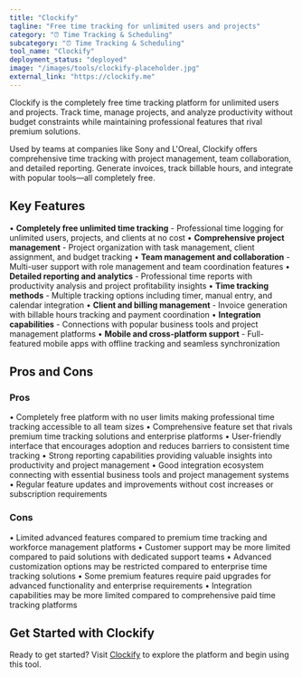 ```yaml
---
title: "Clockify"
tagline: "Free time tracking for unlimited users and projects"
category: "⏰ Time Tracking & Scheduling"
subcategory: "⏰ Time Tracking & Scheduling"
tool_name: "Clockify"
deployment_status: "deployed"
image: "/images/tools/clockify-placeholder.jpg"
external_link: "https://clockify.me"
---
```

Clockify is the completely free time tracking platform for unlimited users and projects. Track time, manage projects, and analyze productivity without budget constraints while maintaining professional features that rival premium solutions.

Used by teams at companies like Sony and L'Oreal, Clockify offers comprehensive time tracking with project management, team collaboration, and detailed reporting. Generate invoices, track billable hours, and integrate with popular tools—all completely free.

## Key Features

• **Completely free unlimited time tracking** - Professional time logging for unlimited users, projects, and clients at no cost
• **Comprehensive project management** - Project organization with task management, client assignment, and budget tracking
• **Team management and collaboration** - Multi-user support with role management and team coordination features
• **Detailed reporting and analytics** - Professional time reports with productivity analysis and project profitability insights
• **Time tracking methods** - Multiple tracking options including timer, manual entry, and calendar integration
• **Client and billing management** - Invoice generation with billable hours tracking and payment coordination
• **Integration capabilities** - Connections with popular business tools and project management platforms
• **Mobile and cross-platform support** - Full-featured mobile apps with offline tracking and seamless synchronization

## Pros and Cons

### Pros
• Completely free platform with no user limits making professional time tracking accessible to all team sizes
• Comprehensive feature set that rivals premium time tracking solutions and enterprise platforms
• User-friendly interface that encourages adoption and reduces barriers to consistent time tracking
• Strong reporting capabilities providing valuable insights into productivity and project management
• Good integration ecosystem connecting with essential business tools and project management systems
• Regular feature updates and improvements without cost increases or subscription requirements

### Cons
• Limited advanced features compared to premium time tracking and workforce management platforms
• Customer support may be more limited compared to paid solutions with dedicated support teams
• Advanced customization options may be restricted compared to enterprise time tracking solutions
• Some premium features require paid upgrades for advanced functionality and enterprise requirements
• Integration capabilities may be more limited compared to comprehensive paid time tracking platforms

## Get Started with Clockify

Ready to get started? Visit [Clockify](https://clockify.me/) to explore the platform and begin using this tool.